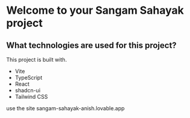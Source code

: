 # Welcome to your Sangam Sahayak project

## What technologies are used for this project?

This project is built with.

- Vite
- TypeScript
- React
- shadcn-ui
- Tailwind CSS

use the site sangam-sahayak-anish.lovable.app
